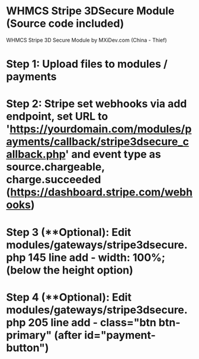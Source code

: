 # WHMCS Stripe 3DSecure Module (Source code included)

WHMCS Stripe 3D Secure Module by MXiDev.com (China - Thief)

# Step 1: Upload files to modules / payments
# Step 2: Stripe set webhooks via add endpoint, set URL to 'https://yourdomain.com/modules/payments/callback/stripe3dsecure_callback.php' and event type as source.chargeable, charge.succeeded (https://dashboard.stripe.com/webhooks)
# Step 3 (**Optional): Edit modules/gateways/stripe3dsecure.php 145 line add - width: 100%; (below the height option)
# Step 4 (**Optional): Edit modules/gateways/stripe3dsecure.php 205 line add - class="btn btn-primary" (after id="payment-button")
